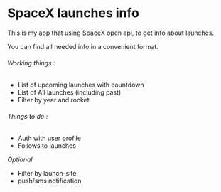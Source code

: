 # SpaceX launches info

This is my app that using SpaceX open api, to get info about launches.

You can find all needed info in a convenient format.


###### Working things :

- List of upcoming launches with countdown
- List of All launches (including past)
- Filter by year and rocket

###### Things to do :

- Auth with user profile
- Follows to launches

*Optional*

- Filter by launch-site
- push/sms notification

